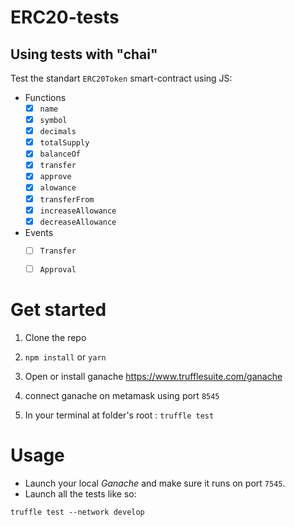 # ERC20-tests


## Using tests with "chai"

Test the standart `ERC20Token` smart-contract using JS:

- Functions
    - [x] `name`
    - [x] `symbol`
    - [x] `decimals`
    - [x] `totalSupply`
    - [x] `balanceOf`
    - [x] `transfer`
    - [x] `approve`
    - [x] `alowance`
    - [x] `transferFrom`
    - [x] `increaseAllowance`
    - [x] `decreaseAllowance`
- Events
    - [ ] `Transfer`
    - [ ] `Approval`


# Get started

1. Clone the repo  


2. `npm install` or `yarn`  


3. Open or install ganache https://www.trufflesuite.com/ganache  


4. connect ganache on metamask using port `8545`     


5. In your terminal at folder's root : `truffle test` 





# Usage

- Launch your local *Ganache* and make sure it runs on port `7545`.
- Launch all the tests like so:
```
truffle test --network develop
```